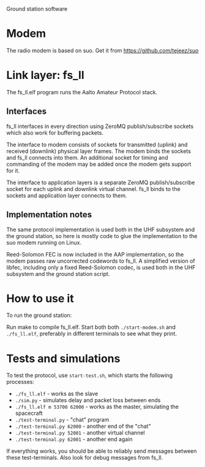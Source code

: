 Ground station software

# Modem
The radio modem is based on suo. Get it from https://github.com/tejeez/suo

# Link layer: fs\_ll
The fs\_ll.elf program runs the Aalto Amateur Protocol stack.

## Interfaces
fs\_ll interfaces in every direction using ZeroMQ publish/subscribe sockets
which also work for buffering packets.

The interface to modem consists of sockets for transmitted (uplink)
and received (downlink) physical layer frames. The modem binds the sockets
and fs\_ll connects into them.
An additional socket for timing and commanding of the modem may be added once
the modem gets support for it.

The interface to application layers is a separate ZeroMQ publish/subscribe
socket for each uplink and downlink virtual channel. fs\_ll binds to the
sockets and application layer connects to them.



## Implementation notes

The same protocol implementation is used both in the UHF subsystem
and the ground station, so here is mostly code to glue the implementation
to the suo modem running on Linux.

Reed-Solomon FEC is now included in the AAP implementation, so the modem passes
raw uncorrected codewords to fs\_ll.
A simplified version of libfec, including only a fixed Reed-Solomon codec,
is used both in the UHF subsystem and the ground station script.




# How to use it

To run the ground station:

Run make to compile fs\_ll.elf.
Start both both `./start-modem.sh` and `./fs_ll.elf`,
preferably in different terminals to see what they print.

# Tests and simulations

To test the protocol, use `start-test.sh`, which starts the following processes:

* `./fs_ll.elf` - works as the slave
* `./sim.py` - simulates delay and packet loss between ends
* `./fs_ll.elf m 53700 62000` - works as the master, simulating the spacecraft
* `./test-terminal.py` - "chat" program
* `./test-terminal.py 62000` - another end of the "chat"
* `./test-terminal.py 52001` - another virtual channel
* `./test-terminal.py 62001` - another end again

If everything works, you should be able to reliably send messages between
these test-terminals. Also look for debug messages from fs\_ll.
